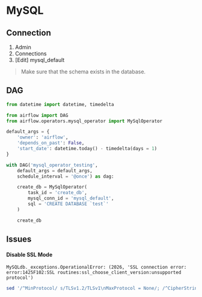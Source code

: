 # MySQL

## Connection

1. Admin
2. Connections
3. \[Edit] mysql_default

> Make sure that the schema exists in the database.

## DAG

```py
from datetime import datetime, timedelta

from airflow import DAG
from airflow.operators.mysql_operator import MySqlOperator

default_args = {
    'owner': 'airflow',
    'depends_on_past': False,
    'start_date': datetime.today() - timedelta(days = 1)
}

with DAG('mysql_operator_testing',
    default_args = default_args,
    schedule_interval = '@once') as dag:

    create_db = MySqlOperator(
        task_id = 'create_db',
        mysql_conn_id = 'mysql_default',
        sql = 'CREATE DATABASE `test`'
    )

    create_db
```

<!--
{"charset": "utf8"}
-->

## Issues

#### Disable SSL Mode

```log
MySQLdb._exceptions.OperationalError: (2026, 'SSL connection error: error:1425F102:SSL routines:ssl_choose_client_version:unsupported protocol')
```

<!--
--ssl-mode=DISABLED
-->

```sh
sed '/^MinProtocol/ s/TLSv1.2/TLSv1\nMaxProtocol = None/; /^CipherString/ s/DEFAULT@SECLEVEL=2/DEFAULT:@SECLEVEL=1/' /etc/ssl/openssl.cnf
```
